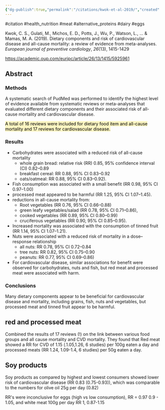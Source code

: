 ```yaml
---
{"dg-publish":true,"permalink":"/citations/kwok-et-al-2019/","created":"2025-10-23T17:42:46.140+01:00","updated":"2025-10-23T18:06:08.924+01:00"}
---
```


#citation #health_nutrition  #meat #alternative_proteins #dairy #eggs

Kwok, C. S., Gulati, M., Michos, E. D., Potts, J., Wu, P., Watson, L., ... & Mamas, M. A. (2019). Dietary components and risk of cardiovascular disease and all-cause mortality: a review of evidence from meta-analyses. _European journal of preventive cardiology_, _26_(13), 1415-1429

https://academic.oup.com/eurjpc/article/26/13/1415/5925961

## Abstract
### Methods
A systematic search of PudMed was performed to identify the highest level of evidence available from systematic reviews or meta-analyses that evaluated different dietary components and their associated risk of all-cause mortality and cardiovascular disease. 

<mark style="background: #FFF3A3A6;">A total of 16 reviews were included for dietary food item and all-cause mortality and 17 reviews for cardiovascular disease. </mark>

### Results
- Carbohydrates were associated with a reduced risk of all-cause mortality
	- whole grain bread: relative risk (RR) 0.85, 95% confidence interval (CI) 0.82–0.89
	- breakfast cereal: RR 0.88, 95% CI 0.83–0.92
	- oats/oatmeal: RR 0.88, 95% CI 0.83–0.92). 
- Fish consumption was associated with a small benefit (RR 0.98, 95% CI 0.97–1.00)
- processed meat appeared to be harmful (RR 1.25, 95% CI 1.07–1.45). 
- reductions in all-cause mortality from:
	- Root vegetables (RR 0.76, 95% CI 0.66–0.88)
	- green leafy vegetables/salad (RR 0.78, 95% CI 0.71–0.86), 
	- cooked vegetables (RR 0.89, 95% CI 0.80–0.99)
	- cruciferous vegetables (RR 0.90, 95% CI 0.85–0.95). 
- Increased mortality was associated with the consumption of tinned fruit (RR 1.14, 95% CI 1.07–1.21). 
- Nuts were associated with a reduced risk of mortality in a dose–response relationship 
	- all nuts: RR 0.78, 95% CI 0.72–0.84
	- tree nuts: RR 0.82, 95% CI 0.75–0.90
	- peanuts: RR 0.77, 95% CI 0.69–0.86)
- For cardiovascular disease, similar associations for benefit were observed for carbohydrates, nuts and fish, but red meat and processed meat were associated with harm.

### Conclusions
Many dietary components appear to be beneficial for cardiovascular disease and mortality, including grains, fish, nuts and vegetables, but processed meat and tinned fruit appear to be harmful.

## red and processed meat
Combined the results of 17 reviews (!) on the link between various food groups and all cause mortality and CVD mortality. They found that Red meat showed a RR for CVD of 1.15 (.1.05,1.26, 6 studies) per 100g eaten a day and processed meats (RR 1.24, 1.09-1.4, 6 studies) per 50g eaten a day. 

## Soy products
Soy products as compared by highest and lowest consumers showed lower risk of cardiovascular disease (RR 0.83 (0.75-0.93)), which was comparable to the numbers for olive oil 25g per day (0.82)

RR's were inconclusive for eggs (high vs low consumption), RR = 0.97 0.9 - 1.05, and white meat 100g per day RR 1, 0.87-1.15